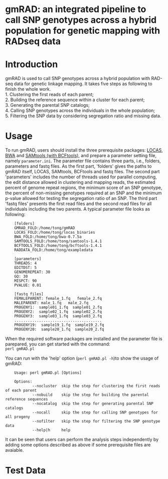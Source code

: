 # gmRAD: an integrated  pipeline to call SNP genotypes across a hybrid population for genetic mapping  with RADseq data
# Introduction
gmRAD is used to call SNP genotypes across a hybrid population with RAD-seq data for genetic linkage mapping. It takes five steps as following to finish the whole work.  
        1. Clustering the first reads of each parent;  
        2. Building the reference sequence within a cluster for each parent;  
        3. Generating the parental SNP catalogs;  
        4. Calling SNP genotypes across the individuals in the whole population;  
        5. Filtering the SNP data by considering segregation ratio and missing data.  
# Usage
To run gmRAD, users should install the three prerequisite packages: [LOCAS](http://ab.inf.uni-tuebingen.de/software/locas/), [BWA](http://bio-bwa.sourceforge.net/) and [SAMtools (with BCFtools)](http://samtools.sourceforge.net/), and prepare a parameter setting file, namely `parameter.ini`. The parameter file contains three parts, i.e., folders, parameters and fastq files. As the first part, 'folders' gives the paths to gmRAD itself, LOCAS, SAMtools, BCFtools and fastq files. The second part 'parameters' includes the number of threads used for parallel computing, the edit distance allowed in clustering and mapping reads, the estimated percent of genome repeat regions, the minimum score of an SNP genotype, the percent of non-missing genotypes required at an SNP and the minimum p-value allowed for testing the segregation ratio of an SNP. The third part 'fastq files' presents the first read files and the second read files for all individuals including the two parents.  A typical parameter file looks as following:  

        [folders]  
        GMRAD_FOLD:/home/tong/gmRAD  
        LOCAS_FOLD:/home/tong/locas_binaries  
        BWA_FOLD:/home/tong/bwa-0.7.5a  
        SAMTOOLS_FOLD:/home/tong/samtools-1.4.1  
        BCFTOOLS_FOLD:/home/tong/bcftools-1.4.1  
        RADDATA_FOLD:/home/tong/exampledata  
          
        [parameters]  
        THREADS: 4  
        EDITDST: 5  
        GENOMEREPEAT: 30  
        GQ: 30  
        MISPCT: 90  
        PVALUE: 0.01  

        [fastq files]  
        FEMALEPARENT: female_1.fq   female_2.fq  
        MALEPARENT: male_1.fq   male_2.fq  
        PROGENY1:  sample01_1.fq  sample01_2.fq  
        PROGENY2:  sample02_1.fq  sample02_2.fq  
        PROGENY3:  sample03_1.fq  sample03_2.fq  
        .......................................  
        PROGENY19:  sample19_1.fq  sample19_2.fq  
        PROGENY20:  sample20_1.fq  sample20_2.fq  
  
  When the required software packages are installed and the parameter file is parepared, you can get started with the command:  
  `perl gmRAD.pl`
    
  You can run with the 'help' option (`perl gmRAD.pl -h`)to show the usage of gmRAD:

        Usage: perl gmRAD.pl [Options]
        
        Options:
                --nocluster  skip the step for clustering the first reads of each parent  
                --nobuild    skip the step for building the parental reference sequences  
                --nocatalog  skip the step for generating parental SNP catalogs  
                --nocall     skip the step for calling SNP genotypes for all progeny
                --nofilter   skip the step for filtering the SNP genotype data  
                --help|h     help  
It can be seen that users can perform the analysis steps independently by adding some options described as above if some prerequisite files are avaiable.  
# Test Data
       

